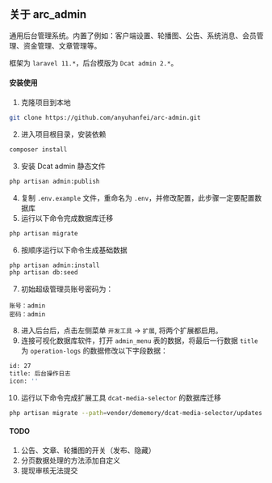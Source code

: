 ## 关于 arc_admin

通用后台管理系统。内置了例如：客户端设置、轮播图、公告、系统消息、会员管理、资金管理、文章管理等。

框架为 `laravel 11.*`，后台模版为 `Dcat admin 2.*`。


#### 安装使用

1. 克隆项目到本地
```bash
git clone https://github.com/anyuhanfei/arc-admin.git
```
2. 进入项目根目录，安装依赖
```bash
composer install
```
3. 安装 Dcat admin 静态文件
```bash
php artisan admin:publish
```
4. 复制 `.env.example` 文件，重命名为 `.env`，并修改配置，此步骤一定要配置数据库
5. 运行以下命令完成数据库迁移
```bash
php artisan migrate
```
6. 按顺序运行以下命令生成基础数据
```bash
php artisan admin:install
php artisan db:seed
```
7. 初始超级管理员账号密码为：
```
账号：admin
密码：admin
```
8. 进入后台后，点击左侧菜单 `开发工具` -> `扩展`, 将两个扩展都启用。
9. 连接可视化数据库软件，打开 `admin_menu` 表的数据，将最后一行数据 `title` 为 `operation-logs` 的数据修改以下字段数据：
```bash
id: 27
title: 后台操作日志
icon: ''
```
10. 运行以下命令完成扩展工具 `dcat-media-selector` 的数据库迁移
```bash
php artisan migrate --path=vendor/dememory/dcat-media-selector/updates
```

#### TODO
1. 公告、文章、轮播图的开关（发布、隐藏）
2. 分页数据处理的方法添加自定义
3. 提现审核无法提交